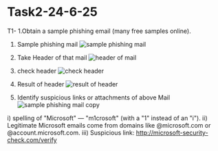 # Task2-24-6-25
T1-  1.Obtain a sample phishing email (many free samples online).
1) Sample phishing mail
   ![sample phishing mail](https://github.com/user-attachments/assets/b98d6fe6-384d-476d-ad5a-850e2c5210ea)
2) Take Header of that mail
  ![header of mail](https://github.com/user-attachments/assets/0cf7c545-5b49-411c-b9ee-071775c46fae)

3) check header
   ![check header](https://github.com/user-attachments/assets/0229349e-3b6f-426a-ace5-777e48a283b2)
4) Result of header
   ![result of header](https://github.com/user-attachments/assets/cad0daff-76e9-4d16-8918-b310fd7e42ca)
2) Identify suspicious links or attachments of above Mail
   ![sample phishing mail copy](https://github.com/user-attachments/assets/4b1d1c38-426e-4032-8d4e-830d56a72aaf)

i) spelling of "Microsoft" — "m1crosoft" (with a "1" instead of an "i").
ii) Legitimate Microsoft emails come from domains like @microsoft.com or @account.microsoft.com.
iii) Suspicious link:
http://microsoft-security-check.com/verify
